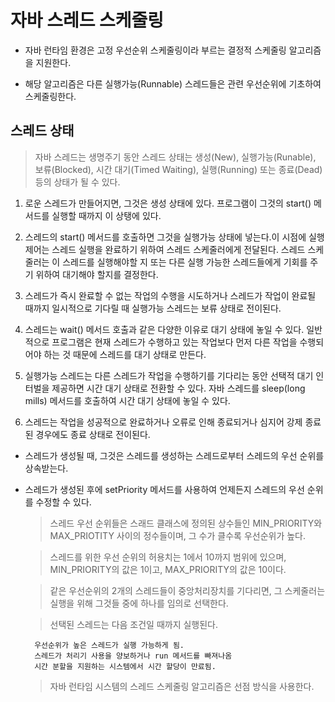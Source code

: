 # 자바 스레드 스케줄링

- 자바 런타임 환경은 고정 우선순위 스케줄링이라 부르는 결정적 스케줄링 알고리즘을 지원한다. 

- 해당 알고리즘은 다른 실행가능(Runnable) 스레드들은 관련 우선순위에 기초하여 스케줄링한다.

## 스레드 상태

> 자바 스레드는 생명주기 동안 스레드 상태는 생성(New), 실행가능(Runable), 보류(Blocked), 시간 대기(Timed Waiting), 실행(Running) 또는 종료(Dead) 등의 상태가 될 수 있다.

1. 로운 스레드가 만들어지면, 그것은 생성 상태에 있다. 프로그램이 그것의 start() 메서드를 실행할 때까지 이 상탱에 있다.


2. 스레드의 start() 메서드를 호출하면 그것을 실행가능 상태에 넣는다.이 시점에 실행 제어는 스레드 실행을 완료하기 위하여 스레드 스케줄러에게 전달된다. 스레드  스케줄러는 이 스레드를 실행해야할 지 또는 다른 실행 가능한 스레드들에게 기회를 주기 위하여 대기해야 할지를 결정한다.

3. 스레드가 즉시 완료할 수 없는 작업의 수행을 시도하거나 스레드가 작업이 완료될 때까지 일시적으로 기다릴 때 실행가능 스레드는 보류 상태로 전이된다.

4. 스레드는 wait() 메서드 호출과 같은 다양한 이유로 대기 상태에 놓일 수 있다. 일반적으로 프로그램은 현재 스레드가 수행하고 있는 작업보다 먼저 다른 작업을 수행되어야 하는 것 때문에 스레드를 대기 상태로 만든다.

5. 실행가능 스레드는 다른 스레드가 작업을 수행하기를 기다리는 동안 선택적 대기 인터벌을 제공하면 시간 대기 상태로 전환할 수 있다. 자바 스레드를 sleep(long mills) 메서드를 호출하여 시간 대기 상태에 놓일 수 있다.

6. 스레드는 작업을 성공적으로 완료하거나 오류로 인해 종료되거나 심지어 강제 종료된 경우에도 종료 상태로 전이된다. 


- 스레드가 생성될 때, 그것은 스레드를 생성하는 스레드로부터 스레드의 우선 순위를 상속받는다.
- 스레드가 생성된 후에 setPriority 메서드를 사용하여 언제든지 스레드의 우선 순위를 수정할 수 있다.

    > 스레드 우선 순위들은 스래드 클래스에 정의된 상수들인 MIN_PRIORITY와 MAX_PRIOTITY 사이의 정수들이며, 그 수가 클수록 우선순위가 높다.

    > 스레드를 위한 우선 순위의 허용치는 1에서 10까지 범위에 있으며, MIN_PRIORITY의 값은 1이고, MAX_PRIORITY의 값은 10이다.

    > 같은 우선순위의 2개의 스레드들이 중앙처리장치를 기다리면, 그 스케줄러는 실행을 위해 그것들 중에 하나를 임의로 선택한다.

    > 선택된 스레드는 다음 조건일 때까지 실행된다.

        우선순위가 높은 스레드가 실행 가능하게 됨.
        스레드가 처리기 사용을 양보하거나 run 메서드를 빠져나옴
        시간 분할을 지원하는 시스템에서 시간 할당이 만료됨.

    > 자바 런타임 시스템의 스레드 스케줄링 알고리즘은 선점 방식을 사용한다.